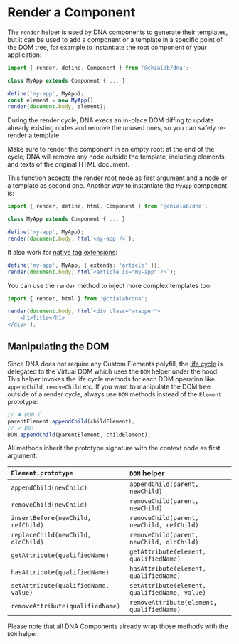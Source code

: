 # Render a Component

The `render` helper is used by DNA components to generate their templates, but it can be used to add a component or a template in a specific point of the DOM tree, for example to instantiate the root component of your application:

```ts
import { render, define, Component } from '@chialab/dna';

class MyApp extends Component { ... }

define('my-app', MyApp);
const element = new MyApp();
render(document.body, element);
```

During the render cycle, DNA execs an in-place DOM diffing to update already existing nodes and remove the unused ones, so you can safely re-render a template.

<aside class="note">

Make sure to render the component in an empty root: at the end of the cycle, DNA will remove any node outside the template, including elements and texts of the original HTML document.

</aside>

This function accepts the render root node as first argument and a node or a template as second one. Another way to instantiate the `MyApp` component is:

```ts
import { render, define, html, Component } from '@chialab/dna';

class MyApp extends Component { ... }

define('my-app', MyApp);
render(document.body, html`<my-app />`);
```

It also work for [native tag extensions](./define-a-component#extending-native-elements):

```ts
define('my-app', MyApp, { extends: 'article' });
render(document.body, html`<article is="my-app" />`);
```

You can use the `render` method to inject more complex templates too:

```ts
import { render, html } from '@chialab/dna';

render(document.body, html`<div class="wrapper">
    <h1>Title</h1>
</div>`);
```

## Manipulating the DOM

Since DNA does not require any Custom Elements polyfill, the [life cycle](./life-cycle) is delegated to the Virtual DOM which uses the `DOM` helper under the hood. This helper invokes the life cycle methods for each DOM operation like `appendChild`, `removeChild` etc.
If you want to manipulate the DOM tree outside of a render cycle, always use `DOM` methods instead of the `Element` prototype:

```ts
// ✘ DON'T
parentElement.appendChild(childElement);
// ✔︎ DO!
DOM.appendChild(parentElement, childElement);
```

All methods inherit the prototype signature with the context node as first argument:

| `Element.prototype` | `DOM` helper |
| :------------------- | :------------ |
| `appendChild(newChild)` | `appendChild(parent, newChild)` |
| `removeChild(newChild)` | `removeChild(parent, newChild)` |
| `insertBefore(newChild, refChild)` | `removeChild(parent, newChild, refChild)` |
| `replaceChild(newChild, oldChild)` | `removeChild(parent, newChild, oldChild)` |
| `getAttribute(qualifiedName)` | `getAttribute(element, qualifiedName)` |
| `hasAttribute(qualifiedName)` | `hasAttribute(element, qualifiedName)` |
| `setAttribute(qualifiedName, value)` | `setAttribute(element, qualifiedName, value)` |
| `removeAttribute(qualifiedName)` | `removeAttribute(element, qualifiedName)` |

<aside class="note">

Please note that all DNA Components already wrap those methods with the `DOM` helper.

</aside>
